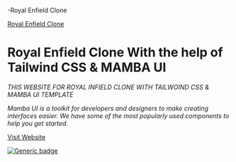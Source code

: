 -Royal Enfield Clone

[Royal Enfield Clone]()

# Royal Enfield Clone With the help of Tailwind CSS & MAMBA UI

*THIS WEBSITE FOR ROYAL INFIELD CLONE WITH TAILWOIND CSS & MAMBA UI TEMPLATE*


*Mamba UI is a toolkit for developers and designers to make creating interfaces easier. We have some of the most popularly used components to help you get started.*

[Visit Website](https://www.royalenfield.com/)

[![Generic badge](https://img.shields.io/badge/Live-STATUS-<COLOR>.svg)](http://127.0.0.1:5500/index.html)